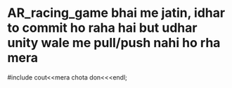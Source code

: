 # AR_racing_game bhai me jatin, idhar to commit ho raha hai but udhar unity wale me pull/push nahi ho rha mera
#include<iostream> cout<<mera chota don<<<endl;

